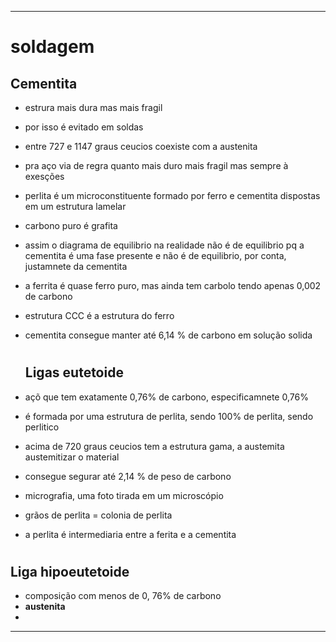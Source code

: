 -----
# soldagem
## Cementita 
* estrura mais dura mas mais fragil
* por isso é evitado em soldas
* entre 727 e 1147 graus ceucios coexiste com a austenita 
* pra aço via de regra quanto mais duro mais fragil mas sempre à exesções
* perlita é um microconstituente formado por ferro e cementita dispostas em um estrutura lamelar
* carbono puro é grafita
* assim o diagrama de equilibrio na realidade não é de equilibrio pq a cementita é uma fase presente e não é de equilibrio, por conta, justamnete da cementita
* a ferrita é quase ferro puro, mas ainda tem carbolo tendo apenas 0,002 de carbono
* estrutura CCC é a estrutura do ferro
* cementita consegue manter até 6,14 % de carbono em solução solida
  #
  
  ## Ligas eutetoide
* açõ que tem exatamente 0,76% de carbono, especificamnete 0,76%
* é formada por uma estrutura de perlita, sendo 100% de perlita, sendo perlitico
* acima de 720 graus ceucios tem a estrutura gama, a austemita austemitizar o material 
* consegue segurar até 2,14 % de peso de carbono
* micrografia, uma foto tirada em um microscópio
* grãos de perlita = colonia de perlita
* a perlita é intermediaria entre a ferita e a cementita
#

## Liga hipoeutetoide
* composição com menos de 0, 76% de carbono
* **austenita** 
* 
-----

